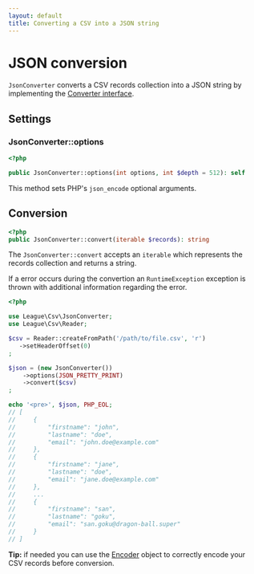 ```yaml
---
layout: default
title: Converting a CSV into a JSON string
---
```


# JSON conversion

`JsonConverter` converts a CSV records collection into a JSON string by implementing the [Converter interface](/9.0/converter/#converter-interface).

## Settings

### JsonConverter::options

~~~php
<?php

public JsonConverter::options(int options, int $depth = 512): self
~~~

This method sets PHP's `json_encode` optional arguments.

## Conversion

~~~php
<?php
public JsonConverter::convert(iterable $records): string
~~~

The `JsonConverter::convert` accepts an `iterable` which represents the records collection and returns a string.

<p class="message-warning">If a error occurs during the convertion an <code>RuntimeException</code> exception is thrown with additional information regarding the error.</p>

~~~php
<?php

use League\Csv\JsonConverter;
use League\Csv\Reader;

$csv = Reader::createFromPath('/path/to/file.csv', 'r')
   ->setHeaderOffset(0)
;

$json = (new JsonConverter())
    ->options(JSON_PRETTY_PRINT)
    ->convert($csv)
;

echo '<pre>', $json, PHP_EOL;
// [
//     {
//         "firstname": "john",
//         "lastname": "doe",
//         "email": "john.doe@example.com"
//     },
//     {
//         "firstname": "jane",
//         "lastname": "doe",
//         "email": "jane.doe@example.com"
//     },
//     ...
//     {
//         "firstname": "san",
//         "lastname": "goku",
//         "email": "san.goku@dragon-ball.super"
//     }
// ]
~~~

<p class="message-info"><strong>Tip:</strong> if needed you can use the <a href="/9.0/converter/#records-encoding">Encoder</a> object to correctly encode your CSV records before conversion.</p>